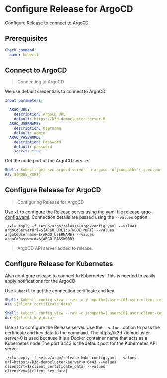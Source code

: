 # Configure Release for ArgoCD

Configure Release to connect to ArgoCD.

## Prerequisites

```yaml instacli
Check command:
  name: kubectl
```

## Connect to ArgoCD

> Connecting to ArgoCD

We use default credentials to connect to ArgoCD.

```yaml instacli
Input parameters:

  ARGO_URL:
    description: ArgoCD URL
    default: https://k3d-democluster-server-0
  ARGO_USERNAME:
    description: Username
    default: admin
  ARGO_PASSWORD:
    description: Password
    default: password
    secret: true
```

Get the node port of the ArgoCD service.

```yaml instacli
Shell: kubectl get svc argocd-server -n argocd -o jsonpath='{.spec.ports[0].nodePort}'
As: ${NODE_PORT}
```

## Configure Release for ArgoCD

> Configuring Release for ArgoCD

Use `xl` to configure the Release server using the yaml file [release-argo-config.yaml](release-argo-config.yaml).
Connection details are passed using the `--values` option.

```shell show_output=false
./xlw apply -f setup/argo/release-argo-config.yaml --values argoCdServerUrl=${ARGO_URL}:${NODE_PORT} --values argoCdUsername=${ARGO_USERNAME} --values argoCdPassword=${ARGO_PASSWORD}
```

> ArgoCD API server added to release.

## Configure Release for Kubernetes

Also configure release to connect to Kubernetes. This is needed to easily apply notifications for the ArgoCD

Use `kubectl` to get the connection certificate and key.

```yaml instacli
Shell: kubectl config view --raw -o jsonpath={.users[0].user.client-certificate-data}
As: ${client_certificate_data}
```

```yaml instacli
Shell: kubectl config view --raw -o jsonpath={.users[0].user.client-key-data}
As: ${client_key_data}
```

Use `xl` to configure the Release server. Use the `--values` option to pass the certificate and key data to the command.
The https://k3d-democluster-server-0 is used because it is a Docker container name that acts as a Kubernetes node The
port 6443 is the default port for the Kubernetes API server

```shell show_output=false
./xlw apply -f setup/argo/release-kube-config.yaml --values url=https://k3d-democluster-server-0:6443 --values clientCrt=${client_certificate_data} --values clientKey=${client_key_data}
```